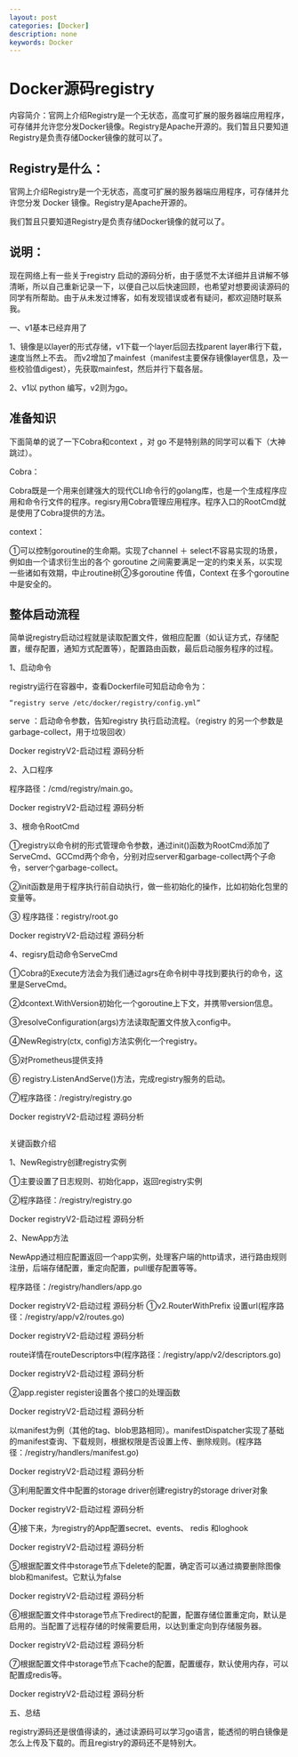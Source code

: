 ```yaml
---
layout: post
categories: [Docker]
description: none
keywords: Docker
---
```

# Docker源码registry
内容简介：官网上介绍Registry是一个无状态，高度可扩展的服务器端应用程序，可存储并允许您分发Docker镜像。Registry是Apache开源的。我们暂且只要知道Registry是负责存储Docker镜像的就可以了。

## Registry是什么：

官网上介绍Registry是一个无状态，高度可扩展的服务器端应用程序，可存储并允许您分发 Docker 镜像。Registry是Apache开源的。

我们暂且只要知道Registry是负责存储Docker镜像的就可以了。

## 说明：

现在网络上有一些关于registry 启动的源码分析，由于感觉不太详细并且讲解不够清晰，所以自己重新记录一下，以便自己以后快速回顾，也希望对想要阅读源码的同学有所帮助。由于从未发过博客，如有发现错误或者有疑问，都欢迎随时联系我。

一、v1基本已经弃用了

1、镜像是以layer的形式存储，v1下载一个layer后回去找parent layer串行下载，速度当然上不去。 而v2增加了mainfest（manifest主要保存镜像layer信息，及一些校验值digest），先获取mainfest，然后并行下载各层。

2、v1以 python 编写，v2则为go。

## 准备知识

下面简单的说了一下Cobra和context ，对 go 不是特别熟的同学可以看下（大神跳过）。

Cobra：

Cobra既是一个用来创建强大的现代CLI命令行的golang库，也是一个生成程序应用和命令行文件的程序。regisry用Cobra管理应用程序。程序入口的RootCmd就是使用了Cobra提供的方法。

context：

①可以控制goroutine的生命期。实现了channel ＋ select不容易实现的场景，例如由一个请求衍生出的各个 goroutine 之间需要满足一定的约束关系，以实现一些诸如有效期，中止routine树②多goroutine 传值，Context 在多个goroutine 中是安全的。

## 整体启动流程

简单说registry启动过程就是读取配置文件，做相应配置（如认证方式，存储配置，缓存配置，通知方式配置等），配置路由函数，最后启动服务程序的过程。

1、启动命令

registry运行在容器中，查看Dockerfile可知启动命令为：
```
“registry serve /etc/docker/registry/config.yml”
```
serve ：启动命令参数，告知registry 执行启动流程。（registry 的另一个参数是garbage-collect，用于垃圾回收）

Docker registryV2-启动过程 源码分析


2、入口程序

程序路径：/cmd/registry/main.go。

Docker registryV2-启动过程 源码分析


3、根命令RootCmd

①registry以命令树的形式管理命令参数，通过init()函数为RootCmd添加了ServeCmd、GCCmd两个命令，分别对应server和garbage-collect两个子命令，server个garbage-collect。

②init函数是用于程序执行前自动执行，做一些初始化的操作，比如初始化包里的变量等。

③ 程序路径：registry/root.go

Docker registryV2-启动过程 源码分析


4、regisry启动命令ServeCmd

①Cobra的Execute方法会为我们通过agrs在命令树中寻找到要执行的命令，这里是ServeCmd。

②dcontext.WithVersion初始化一个goroutine上下文，并携带version信息。

③resolveConfiguration(args)方法读取配置文件放入config中。

④NewRegistry(ctx, config)方法实例化一个registry。

⑤对Prometheus提供支持

⑥ registry.ListenAndServe()方法，完成registry服务的启动。

⑦程序路径：/registry/registry.go

Docker registryV2-启动过程 源码分析
```
```

关键函数介绍

1、NewRegistry创建registry实例

①主要设置了日志规则、初始化app，返回registry实例

②程序路径：/registry/registry.go

Docker registryV2-启动过程 源码分析


2、NewApp方法

NewApp通过相应配置返回一个app实例，处理客户端的http请求，进行路由规则注册，后端存储配置，重定向配置，pull缓存配置等等。

程序路径：/registry/handlers/app.go

Docker registryV2-启动过程 源码分析
①v2.RouterWithPrefix 设置url(程序路径：/registry/app/v2/routes.go)

Docker registryV2-启动过程 源码分析


route详情在routeDescriptors中(程序路径：/registry/app/v2/descriptors.go)

Docker registryV2-启动过程 源码分析


②app.register register设置各个接口的处理函数

Docker registryV2-启动过程 源码分析


以manifest为例（其他的tag、blob思路相同）。manifestDispatcher实现了基础的manifest查询、下载规则，根据权限是否设置上传、删除规则。(程序路径：/registry/handlers/manifest.go)

Docker registryV2-启动过程 源码分析


③利用配置文件中配置的storage driver创建registry的storage driver对象

Docker registryV2-启动过程 源码分析


④接下来，为registry的App配置secret、events、 redis 和loghook

Docker registryV2-启动过程 源码分析


⑤根据配置文件中storage节点下delete的配置，确定否可以通过摘要删除图像blob和manifest。它默认为false

Docker registryV2-启动过程 源码分析


⑥根据配置文件中storage节点下redirect的配置，配置存储位置重定向，默认是启用的。当配置了远程存储的时候需要启用，以达到重定向到存储服务器。

Docker registryV2-启动过程 源码分析


⑦根据配置文件中storage节点下cache的配置，配置缓存，默认使用内存，可以配置成redis等。

Docker registryV2-启动过程 源码分析


五、总结

registry源码还是很值得读的，通过读源码可以学习go语言，能透彻的明白镜像是怎么上传及下载的。而且registry的源码还不是特别大。

